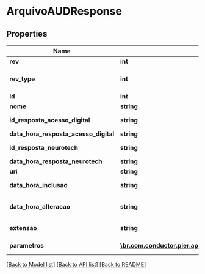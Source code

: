 # ArquivoAUDResponse

## Properties
Name | Type | Description | Notes
------------ | ------------- | ------------- | -------------
**rev** | **int** | Identificador da auditoria arquivo | [optional] 
**rev_type** | **int** | Identificador do tipo de auditoria (0 - Criado, 1 - Alterado, 2 - Exclu\u00C3\u00ADdo) | [optional] 
**id** | **int** | Identificador do arquivo auditado | [optional] 
**nome** | **string** | Nome do arquivo auditado | [optional] 
**id_resposta_acesso_digital** | **string** | Identificador da resposta da Acesso Digital | [optional] 
**data_hora_resposta_acesso_digital** | **string** | Data de resposta da Acesso Digital | [optional] 
**id_resposta_neurotech** | **string** | Identificador da resposta da Neurotech | [optional] 
**data_hora_resposta_neurotech** | **string** | Data de resposta da Neurotech | [optional] 
**uri** | **string** | Uri de acesso | [optional] 
**data_hora_inclusao** | **string** | Data de inclus\u00C3\u00A3o do arquivo auditado | [optional] 
**data_hora_alteracao** | **string** | Data de altera\u00C3\u00A7\u00C3\u00A3o do arquivo auditado | [optional] 
**extensao** | **string** | Extens\u00C3\u00A3o do arquivo auditado | [optional] 
**parametros** | [**\br.com.conductor.pier.api.v2.model\ArquivoParametroAUDResponse[]**](ArquivoParametroAUDResponse.md) | Lista  de par\u00C3\u00A2metros do arquivo auditado | [optional] 

[[Back to Model list]](../README.md#documentation-for-models) [[Back to API list]](../README.md#documentation-for-api-endpoints) [[Back to README]](../README.md)


